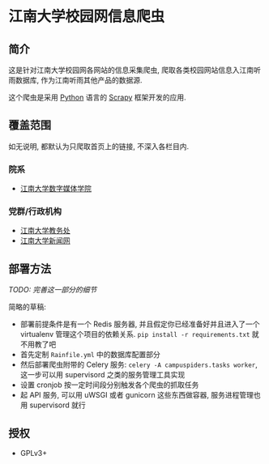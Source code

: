 # 江南大学校园网信息爬虫

## 简介

这是针对江南大学校园网各网站的信息采集爬虫, 爬取各类校园网站信息入江南听雨数据库, 作为江南听雨其他产品的数据源.

这个爬虫是采用 [Python][py] 语言的 [Scrapy][scrapy] 框架开发的应用.

[py]: http://python.org/
[scrapy]: http://scrapy.org/


## 覆盖范围

如无说明, 都默认为只爬取首页上的链接, 不深入各栏目内.


### 院系

* [江南大学数字媒体学院](http://dm.jiangnan.edu.cn/cn/)


### 党群/行政机构

* [江南大学教务处](http://jw.jiangnan.edu.cn/)
* [江南大学新闻网](http://xinwen.jiangnan.edu.cn/)


## 部署方法

*TODO: 完善这一部分的细节*

简略的草稿:

* 部署前提条件是有一个 Redis 服务器, 并且假定你已经准备好并且进入了一个 virtualenv 管理这个项目的依赖关系. `pip install -r requirements.txt` 就不用教了吧
* 首先定制 `Rainfile.yml` 中的数据库配置部分
* 然后部署爬虫附带的 Celery 服务: `celery -A campuspiders.tasks worker`, 这一步可以用 supervisord 之类的服务管理工具实现
* 设置 cronjob 按一定时间段分别触发各个爬虫的抓取任务
* 起 API 服务, 可以用 uWSGI 或者 gunicorn 这些东西做容器, 服务进程管理也用 supervisord 就行


## 授权

* GPLv3+


<!-- vim:set ai et ts=4 sw=4 sts=4 fenc=utf-8: -->
